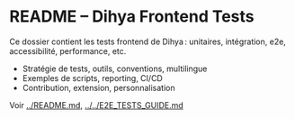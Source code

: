 # README – Dihya Frontend Tests

Ce dossier contient les tests frontend de Dihya : unitaires, intégration, e2e, accessibilité, performance, etc.

- Stratégie de tests, outils, conventions, multilingue
- Exemples de scripts, reporting, CI/CD
- Contribution, extension, personnalisation

Voir [../README.md](../README.md), [../../E2E_TESTS_GUIDE.md](../../E2E_TESTS_GUIDE.md)
